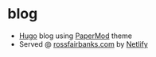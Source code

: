 # blog

- [Hugo](https://gohugo.io/) blog using [PaperMod](https://adityatelange.github.io/hugo-PaperMod) theme
- Served @ [rossfairbanks.com](https://rossfairbanks.com) by [Netlify](https://www.netlify.com/)
